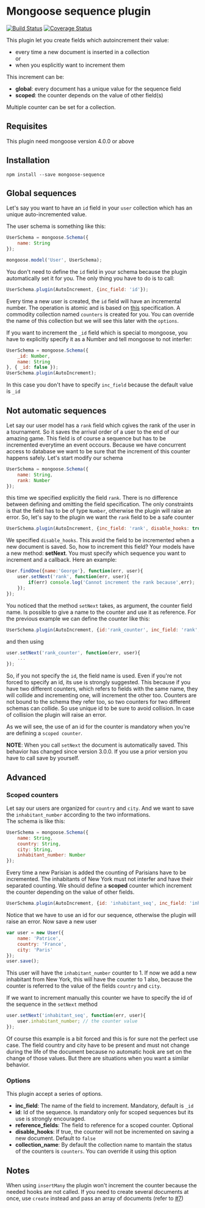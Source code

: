 # Mongoose sequence plugin

[![Build Status](https://travis-ci.org/ramiel/mongoose-sequence.svg?branch=master)](https://travis-ci.org/ramiel/mongoose-sequence)
[![Coverage Status](https://coveralls.io/repos/github/ramiel/mongoose-sequence/badge.svg?branch=master)](https://coveralls.io/github/ramiel/mongoose-sequence?branch=master)

This plugin let you create fields which autoincrement their value:  
- every time a new document is inserted in a collection  
or
- when you esplicitly want to increment them

This increment can be:  
- __global__: every document has a unique value for the sequence field
- __scoped__: the counter depends on the value of other field(s)

Multiple counter can be set for a collection.

## Requisites

This plugin need mongoose version 4.0.0 or above

## Installation

`npm install --save mongoose-sequence`

## Global sequences

Let's say you want to have an `id` field in your `user` collection which has an unique auto-incremented value.

The user schema is something like this:

```js
UserSchema = mongoose.Schema({
    name: String
});

mongoose.model('User', UserSchema);
```

You don't need to define the `id` field in your schema because the plugin automatically set it for you. The only thing you have to do is to call:

```js
UserSchema.plugin(AutoIncrement, {inc_field: 'id'});
```

Every time a new user is created, the `id` field will have an incremental number. The operation is atomic and is based on [this](http://docs.mongodb.org/manual/tutorial/create-an-auto-incrementing-field/) specification.
A commodity collection named `counters` is created for you. You can override the name of this collection but we will see this later with the `options`.

If you want to increment the `_id` field which is special to mongoose, you have to explicitly specify it as a Number and tell mongoose to not interfer:

```js
UserSchema = mongoose.Schema({
    _id: Number,
    name: String
}, { _id: false });
UserSchema.plugin(AutoIncrement);
```

In this case you don't have to specify `inc_field` because the default value is `_id`

## Not automatic sequences 

Let say our user model has a `rank` field which cgives the rank of the user in a tournament. So it saves the arrival order of a user to the end of our amazing game. This field is of course a sequence but has to be incremented everytime an event occours. Because we have concurrent access to database we want to be sure that the increment of this counter happens safely.
Let's start modify our schema

```js
UserSchema = mongoose.Schema({
    name: String,
    rank: Number
});
```

this time we specified explicitly the field `rank`. There is no difference between defining and omitting the field specification. The only constraints is that the field has to be of type `Number`, otherwise the plugin will raise an error.
So, let's say to the plugin we want the `rank` field to be a safe counter

```js
UserSchema.plugin(AutoIncrement, {inc_field: 'rank', disable_hooks: true});
```

We specified `disable_hooks`. This avoid the field to be incremented when a new document is saved. So, how to increment this field? Your models have a new method: **setNext**. You must specify which sequence you want to increment and a callback. Here an example:

```js
User.findOne({name:'George'}, function(err, user){
    user.setNext('rank', function(err, user){
        if(err) console.log('Cannot increment the rank because',err);
    });
});
```

You noticed that the method `setNext` takes, as argument, the counter field name. Is possible to give a name to the counter and use it as reference. For the previous example we can define the counter like this:

```js
UserSchema.plugin(AutoIncrement, {id:'rank_counter', inc_field: 'rank', disable_hooks: true});
```

and then using

```js
user.setNext('rank_counter', function(err, user){
    ...
});
```

So, if you not specify the `id`, the field name is used. Even if you're not forced to specify an id, its use is strongly suggested. This because if you have two different counters, which refers to fields with the same name, they will collide and incrementing one, will increment the other too. Counters are not bound to the schema they refer too, so two counters for two different schemas can collide.
So use unique id to be sure to avoid collision. In case of collision the plugin will raise an error.

As we will see, the use of an id for the counter is mandatory when you're are defining a `scoped counter`.

**NOTE**: When you call `setNext` the document is automatically saved. This behavior has changed since version 3.0.0. If you use a prior version you have to call save by yourself.

## Advanced

### Scoped counters

Let say our users are organized for `country` and `city`. And we want to save the `inhabitant_number` according to the two informations.  
The schema is like this:

```js
UserSchema = mongoose.Schema({
    name: String,
    country: String,
    city: String,
    inhabitant_number: Number
});
```

Every time a new Parisian is added the counting of Parisians have to be incremented. The inhabitants of New York must not interfer and have their separated counting. We should define a __scoped__ counter which increment the counter depending on the value of other fields.

```js
UserSchema.plugin(AutoIncrement, {id: 'inhabitant_seq', inc_field: 'inhabitant_number', reference_fields: ['country','city'] });
```

Notice that we have to use an id for our sequence, otherwise the plugin will raise an error.
Now save a new user
```js
var user = new User({
    name: 'Patrice',
    country: 'France',
    city: 'Paris'
});
user.save();
```

This user will have the `inhabitant_number` counter to 1.
If now we add a new inhabitant from New York, this will have the counter to 1 also, because the counter is referred to the value of the fields `country` and `city`.

If we want to increment manually this counter we have to specify the id of the sequence in the `setNext` method

```js
user.setNext('inhabitant_seq', function(err, user){
    user.inhabitant_number; // the counter value
});
```

Of course this example is a bit forced and this is for sure not the perfect use case. The field country and city have to be present and must not change during the life of the document because no automatic hook are set on the change of those values. But there are situations when you want a similar behavior.

### Options

This plugin accept a series of options.

- **inc_field**: The name of the field to increment. Mandatory, default is `_id`
- **id**: Id of the sequence. Is mandatory only for scoped sequences but its use is strongly encouraged.
- **reference_fields**: The field to reference for a scoped counter. Optional
- **disable_hooks**: If true, the counter will not be incremented on saving a new document. Default to `false`
- **collection_name**: By default the collection name to mantain the status of the counters is `counters`. You can override it using this option

## Notes

When using `insertMany` the plugin won't increment the counter because the needed hooks are not called. If you need to create several documents at once, use `create` instead and pass an array of documents (refer to [#7](https://github.com/ramiel/mongoose-sequence/issues/7))
